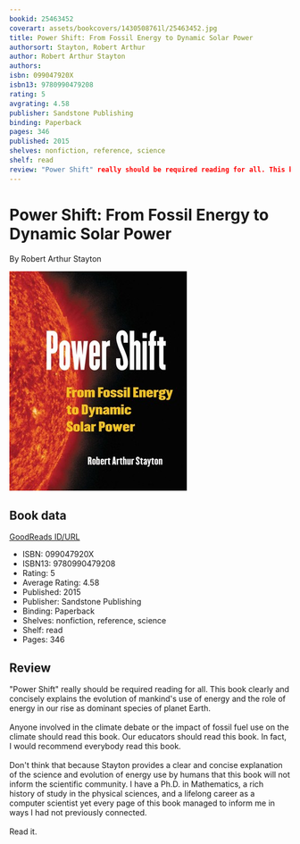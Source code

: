 ```yaml
---
bookid: 25463452
coverart: assets/bookcovers/1430508761l/25463452.jpg
title: Power Shift: From Fossil Energy to Dynamic Solar Power
authorsort: Stayton, Robert Arthur
author: Robert Arthur Stayton
authors: 
isbn: 099047920X
isbn13: 9780990479208
rating: 5
avgrating: 4.58
publisher: Sandstone Publishing
binding: Paperback
pages: 346
published: 2015
shelves: nonfiction, reference, science
shelf: read
review: "Power Shift" really should be required reading for all. This book clearly and concisely explains the evolution of mankind's use of energy and the role of energy in our rise as dominant species of planet Earth.<br/><br/>Anyone involved in the climate debate or the impact of fossil fuel use on the climate should read this book. Our educators should read this book. In fact, I would recommend everybody read this book.<br/><br/>Don't think that because Stayton provides a clear and concise explanation of the science and evolution of energy use by humans that this book will not inform the scientific community. I have a Ph.D. in Mathematics, a rich history of study in the physical sciences, and a lifelong career as a computer scientist yet every page of this book managed to inform me in ways I had not previously connected.<br/><br/>Read it.
---
```


# Power Shift: From Fossil Energy to Dynamic Solar Power

By Robert Arthur Stayton

![](../../assets/bookcovers/1430508761l/25463452.jpg)

## Book data

[GoodReads ID/URL](https://www.goodreads.com/book/show/25463452)

- ISBN: 099047920X
- ISBN13: 9780990479208
- Rating: 5
- Average Rating: 4.58
- Published: 2015
- Publisher: Sandstone Publishing
- Binding: Paperback
- Shelves: nonfiction, reference, science
- Shelf: read
- Pages: 346

## Review

"Power Shift" really should be required reading for all. This book clearly and concisely explains the evolution of mankind's use of energy and the role of energy in our rise as dominant species of planet Earth.<br/><br/>Anyone involved in the climate debate or the impact of fossil fuel use on the climate should read this book. Our educators should read this book. In fact, I would recommend everybody read this book.<br/><br/>Don't think that because Stayton provides a clear and concise explanation of the science and evolution of energy use by humans that this book will not inform the scientific community. I have a Ph.D. in Mathematics, a rich history of study in the physical sciences, and a lifelong career as a computer scientist yet every page of this book managed to inform me in ways I had not previously connected.<br/><br/>Read it.

